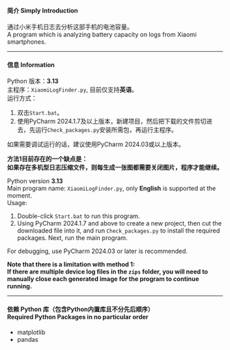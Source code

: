 #### 简介 Simply Introduction
通过小米手机日志去分析这部手机的电池容量。<br />
A program which is analyzing battery capacity on logs from Xiaomi smartphones.
****
#### 信息 Information
Python 版本：**3.13**<br />
主程序：`XiaomiLogFinder.py`, 目前仅支持**英语**。<br />
运行方式：<br />
1. 双击`Start.bat`。<br />
2. 使用PyCharm 2024.1.7及以上版本，新建项目，然后把下载的文件剪切进去，先运行`Check_packages.py`安装所需包，再运行主程序。<br />

如果需要调试运行的话，建议使用PyCharm 2024.03或以上版本。<br />

**方法1目前存在的一个缺点是：<br />
如果存在多机型日志压缩文件，则每生成一张图都需要关闭图片，程序才能继续。**

Python version **3.13**<br />
Main program name: `XiaomiLogFinder.py`, only **English** is supported at the moment.<br />
Usage:<br />
1. Double-click `Start.bat` to run this program.<br />
2. Using PyCharm 2024.1.7 and above to create a new project, then cut the downloaded file into it, and run `Check_packages.py` to install the required packages. Next, run the main program.<br />

For debugging, use PyCharm 2024.03 or later is recommended.<br />

**Note that there is a limitation with method 1:<br />
If there are multiple device log files in the `zips` folder, you will need to manually close each generated image for the program to continue running.**

****
####  依赖 Python 库（包含Python内置库且不分先后顺序） <br /> Required Python Packages in no particular order
- matplotlib
- pandas